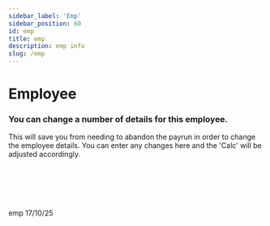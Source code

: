 ```yaml
---
sidebar_label: 'Emp'
sidebar_position: 60
id: emp
title: emp
description: emp info
slug: /emp
---
```


# Employee

### You can change a number of details for this employee.

This will save you from needing to abandon the payrun in order to change the employee details. You can enter any changes here and the 'Calc' will be adjusted accordingly.


<br/>
<br/>
<br/>
<br/>
<br/>
emp 17/10/25


